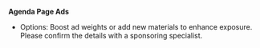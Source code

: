 **Agenda Page Ads**

- Options: Boost ad weights or add new materials to enhance exposure. Please confirm the details with a sponsoring specialist.
